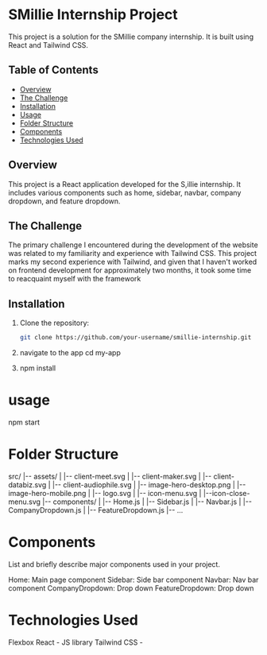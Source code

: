 # SMillie Internship Project

This project is a solution for the SMillie company internship. It is built using React and Tailwind CSS.

## Table of Contents
- [Overview](#overview)
- [The Challenge](#the-challenge)
- [Installation](#installation)
- [Usage](#usage)
- [Folder Structure](#folder-structure)
- [Components](#components)
- [Technologies Used](#technologies-used)


## Overview
This project is a React application developed for the S,illie internship. It includes various components such as home, sidebar, navbar, company dropdown, and feature dropdown.

## The Challenge
The primary challenge I encountered during the development of the website was related to my familiarity and experience with Tailwind CSS. This project marks my second experience with Tailwind, and given that I haven't worked on frontend development for approximately two months, it took some time to reacquaint myself with the framework


## Installation
1. Clone the repository:

   ```bash
   git clone https://github.com/your-username/smillie-internship.git

2. navigate to the app cd my-app
3. npm install 

# usage
 npm start

# Folder Structure

src/
|-- assets/
|   |-- client-meet.svg
|   |-- client-maker.svg
|   |-- client-databiz.svg
|   |-- client-audiophile.svg
|   |-- image-hero-desktop.png
|   |-- image-hero-mobile.png
|   |-- logo.svg
|   |-- icon-menu.svg
|   |--icon-close-menu.svg
|-- components/
|   |-- Home.js
|   |-- Sidebar.js
|   |-- Navbar.js
|   |-- CompanyDropdown.js
|   |-- FeatureDropdown.js
|-- ...

# Components
List and briefly describe major components used in your project.

Home: Main page component
Sidebar: Side bar component
Navbar: Nav bar component
CompanyDropdown: Drop down 
FeatureDropdown: Drop down

# Technologies Used

Flexbox
React - JS library
Tailwind CSS -